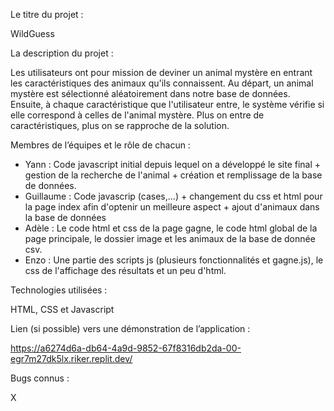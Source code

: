 Le titre du projet :

WildGuess


La description du projet :

Les utilisateurs ont pour mission de deviner un animal mystère en entrant les caractéristiques des animaux qu'ils connaissent. Au départ, un animal mystère est sélectionné aléatoirement dans notre base de données. Ensuite, à chaque caractéristique que l'utilisateur entre, le système vérifie si elle correspond à celles de l'animal mystère. Plus on entre de caractéristiques, plus on se rapproche de la solution.


Membres de l’équipes et le rôle de chacun :

- Yann : Code javascript initial depuis lequel on a développé le site final + gestion de la recherche de l'animal + création et remplissage de la base de données.
- Guillaume : Code javascrip (cases,...) + changement du css et html pour la page index afin d'optenir un meilleure aspect + ajout d'animaux dans la base de données
- Adèle : Le code html et css de la page gagne, le code html global de la page principale, le dossier image et les animaux de la base de donnée csv.
- Enzo : Une partie des scripts js (plusieurs fonctionnalités et gagne.js), le css de l'affichage des résultats et un peu d'html.


Technologies utilisées :

HTML, CSS et Javascript


Lien (si possible) vers une démonstration de l’application :

https://a6274d6a-db64-4a9d-9852-67f8316db2da-00-egr7m27dk5lx.riker.replit.dev/


Bugs connus :

X
